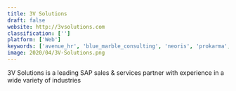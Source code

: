 ```yaml
---
title: 3V Solutions
draft: false 
website: http://3vsolutions.com
classification: ['']
platform: ['Web']
keywords: ['avenue_hr', 'blue_marble_consulting', 'neoris', 'prokarma', 'saberpoint', 'sapphire_systems', 'sita_corp', 'hypercision_inc.']
image: 2020/04/3V-Solutions.png
---
```

3V Solutions is a leading SAP sales & services partner with experience in a wide variety of industries